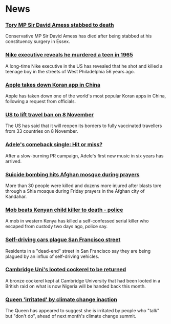 # News
### [Tory MP Sir David Amess stabbed to death](https://www.bbc.com/news/uk-58930593)
Conservative MP Sir David Amess has died after being stabbed at his constituency surgery in Essex.
### [Nike executive reveals he murdered a teen in 1965](https://www.bbc.com/news/world-us-canada-58931528)
A long-time Nike executive in the US has revealed that he shot and killed a teenage boy in the streets of West Philadelphia 56 years ago.
### [Apple takes down Koran app in China](https://www.bbc.com/news/technology-58921230)
Apple has taken down one of the world's most popular Koran apps in China, following a request from officials.
### [US to lift travel ban on 8 November](https://www.bbc.com/news/world-us-canada-58929441)
The US has said that it will reopen its borders to fully vaccinated travellers from 33 countries on 8 November.
### [Adele's comeback single: Hit or miss?](https://www.bbc.com/news/entertainment-arts-58910034)
After a slow-burning PR campaign, Adele's first new music in six years has arrived.
### [Suicide bombing hits Afghan mosque during prayers](https://www.bbc.com/news/world-asia-58925863)
More than 30 people were killed and dozens more injured after blasts tore through a Shia mosque during Friday prayers in the Afghan city of Kandahar.
### [Mob beats Kenyan child killer to death - police](https://www.bbc.com/news/world-africa-58923592)
A mob in western Kenya has killed a self-confessed serial killer who escaped from custody two days ago, police say.
### [Self-driving cars plague San Francisco street](https://www.bbc.com/news/technology-58928706)
Residents in a "dead-end" street in San Francisco say they are being plagued by an influx of self-driving vehicles. 
### [Cambridge Uni's looted cockerel to be returned](https://www.bbc.com/news/uk-england-cambridgeshire-58927240)
A bronze cockerel kept at Cambridge University that had been looted in a British raid on what is now Nigeria will be handed back this month.
### [Queen 'irritated' by climate change inaction](https://www.bbc.com/news/uk-58923924)
The Queen has appeared to suggest she is irritated by people who "talk" but "don't do", ahead of next month's climate change summit.
